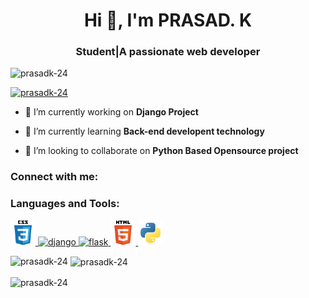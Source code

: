 <h1 align="center">Hi 👋, I'm PRASAD. K</h1>
<h3 align="center">Student|A passionate web developer</h3>

<p align="left"> <img src="https://komarev.com/ghpvc/?username=prasadk-24&label=Profile%20views&color=0e75b6&style=flat" alt="prasadk-24" /> </p>

<p align="left"> <a href="https://github.com/ryo-ma/github-profile-trophy"><img src="https://github-profile-trophy.vercel.app/?username=prasadk-24" alt="prasadk-24" /></a> </p>

- 🔭 I’m currently working on **Django Project**

- 🌱 I’m currently learning **Back-end developent technology**

- 👯 I’m looking to collaborate on **Python Based Opensource project**

<h3 align="left">Connect with me:</h3>
<p align="left">
</p>

<h3 align="left">Languages and Tools:</h3>
<p align="left"> <a href="https://www.w3schools.com/css/" target="_blank" rel="noreferrer"> <img src="https://raw.githubusercontent.com/devicons/devicon/master/icons/css3/css3-original-wordmark.svg" alt="css3" width="40" height="40"/> </a> <a href="https://www.djangoproject.com/" target="_blank" rel="noreferrer"> <img src="https://cdn.worldvectorlogo.com/logos/django.svg" alt="django" width="40" height="40"/> </a> <a href="https://flask.palletsprojects.com/" target="_blank" rel="noreferrer"> <img src="https://www.vectorlogo.zone/logos/pocoo_flask/pocoo_flask-icon.svg" alt="flask" width="40" height="40"/> </a> <a href="https://www.w3.org/html/" target="_blank" rel="noreferrer"> <img src="https://raw.githubusercontent.com/devicons/devicon/master/icons/html5/html5-original-wordmark.svg" alt="html5" width="40" height="40"/> </a> <a href="https://www.python.org" target="_blank" rel="noreferrer"> <img src="https://raw.githubusercontent.com/devicons/devicon/master/icons/python/python-original.svg" alt="python" width="40" height="40"/> </a> </p>

<p><img align="left" src="https://github-readme-stats.vercel.app/api/top-langs?username=prasadk-24&show_icons=true&locale=en&layout=compact" alt="prasadk-24" /></p>

<p>&nbsp;<img align="center" src="https://github-readme-stats.vercel.app/api?username=prasadk-24&show_icons=true&locale=en" alt="prasadk-24" /></p>

<p><img align="center" src="https://github-readme-streak-stats.herokuapp.com/?user=prasadk-24&" alt="prasadk-24" /></p>

